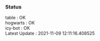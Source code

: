 ### Status


table : OK  
hogwarts : OK  
icy-bot : OK  
Latest Update : 2021-11-09 12:11:16.408525
